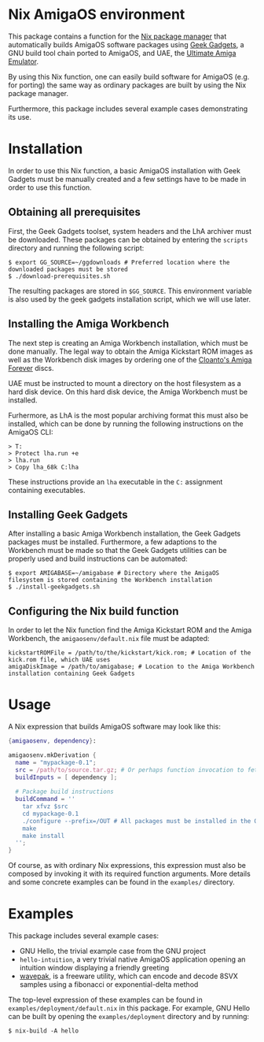 Nix AmigaOS environment
=======================
This package contains a function for the
[Nix package manager](http://nixos.org/nix) that automatically builds AmigaOS
software packages using [Geek Gadgets](http://geekgadgets.back2roots.org), a GNU
build tool chain ported to AmigaOS, and UAE, the
[Ultimate Amiga Emulator](http://www.amigaemulator.org).

By using this Nix function, one can easily build software for AmigaOS (e.g. for
porting) the same way as ordinary packages are built by using the Nix package
manager.

Furthermore, this package includes several example cases demonstrating its use.

Installation
============
In order to use this Nix function, a basic AmigaOS installation with Geek Gadgets
must be manually created and a few settings have to be made in order to use this
function.

Obtaining all prerequisites
---------------------------
First, the Geek Gadgets toolset, system headers and the LhA archiver must be
downloaded. These packages can be obtained by entering the `scripts` directory
and running the following script:

    $ export GG_SOURCE=~/ggdownloads # Preferred location where the downloaded packages must be stored
    $ ./download-prerequisites.sh

The resulting packages are stored in `$GG_SOURCE`. This environment variable is
also used by the geek gadgets installation script, which we will use later.

Installing the Amiga Workbench
------------------------------
The next step is creating an Amiga Workbench installation, which must be done
manually. The legal way to obtain the Amiga Kickstart ROM images as well as the
Workbench disk images by ordering one of the [Cloanto's Amiga Forever](http://www.amigaforever.com)
discs.

UAE must be instructed to mount a directory on the host filesystem as a hard
disk device. On this hard disk device, the Amiga Workbench must be installed.

Furhermore, as LhA is the most popular archiving format this must also be
installed, which can be done by running the following instructions on the
AmigaOS CLI:

    > T:
    > Protect lha.run +e
    > lha.run
    > Copy lha_68k C:lha

These instructions provide an `lha` executable in the `C:` assignment containing
executables.

Installing Geek Gadgets
-----------------------
After installing a basic Amiga Workbench installation, the Geek Gadgets packages
must be installed. Furthermore, a few adaptions to the Workbench must be made so
that the Geek Gadgets utilities can be properly used and build instructions can
be automated:

    $ export AMIGABASE=~/amigabase # Directory where the AmigaOS filesystem is stored containing the Workbench installation
    $ ./install-geekgadgets.sh

Configuring the Nix build function
----------------------------------
In order to let the Nix function find the Amiga Kickstart ROM and the Amiga
Workbench, the `amigaosenv/default.nix` file must be adapted:

    kickstartROMFile = /path/to/the/kickstart/kick.rom; # Location of the kick.rom file, which UAE uses
    amigaDiskImage = /path/to/amigabase; # Location to the Amiga Workbench installation containing Geek Gadgets

Usage
=====
A Nix expression that builds AmigaOS software may look like this:

```nix
{amigaosenv, dependency}:

amigaosenv.mkDerivation {
  name = "mypackage-0.1";
  src = /path/to/source.tar.gz; # Or perhaps function invocation to fetchurl
  buildInputs = [ dependency ];
  
  # Package build instructions
  buildCommand = ''
    tar xfvz $src
    cd mypackage-0.1
    ./configure --prefix=/OUT # All packages must be installed in the OUT: assignment
    make
    make install
  '';
}
```

Of course, as with ordinary Nix expressions, this expression must also be
composed by invoking it with its required function arguments. More details and
some concrete examples can be found in the `examples/` directory.

Examples
========

This package includes several example cases:

* GNU Hello, the trivial example case from the GNU project
* `hello-intuition`, a very trivial native AmigaOS application opening an intuition window displaying a friendly greeting
* [wavepak](http://aminet.net/package/mus/misc/wavepak), is a freeware utility, which can encode and decode 8SVX samples using a fibonacci or exponential-delta method

The top-level expression of these examples can be found in
`examples/deployment/default.nix` in this package. For example, GNU Hello can be
built by opening the `examples/deployment` directory and by running:

    $ nix-build -A hello
